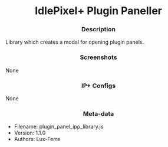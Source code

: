 <h1 align="center">IdlePixel+ Plugin Paneller</h1>

<h3 align="center"> Description</h3>

Library which creates a modal for opening plugin panels.

<h3 align="center"> Screenshots</h3>

None

<h3 align="center"> IP+ Configs</h3>

None

<h3 align="center"> Meta-data</h3>

 - Filename: plugin_panel_ipp_library.js
 - Version: 1.1.0
 - Authors: Lux-Ferre
